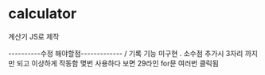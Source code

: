 # calculator
계산기 JS로 제작

----------수정 해야할점-------------
/
기록 기능 미구현
. 소수점 추가시 3자리 까지만 되고 이상하게 작동함
몇번 사용하다 보면 29라인 for문 여러번 클릭됨
